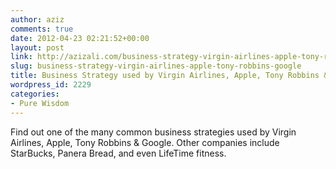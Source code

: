 ```yaml
---
author: aziz
comments: true
date: 2012-04-23 02:21:52+00:00
layout: post
link: http://azizali.com/business-strategy-virgin-airlines-apple-tony-robbins-google/
slug: business-strategy-virgin-airlines-apple-tony-robbins-google
title: Business Strategy used by Virgin Airlines, Apple, Tony Robbins & Google
wordpress_id: 2229
categories:
- Pure Wisdom
---
```


Find out one of the many common business strategies used by Virgin Airlines, Apple, Tony Robbins & Google. Other companies include StarBucks, Panera Bread, and even LifeTime fitness.

<!-- more -->


